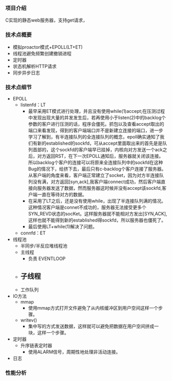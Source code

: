 ### 项目介绍<br>
  C实现的静态web服务器，支持get请求，
### 技术点概要<br>
- 模拟proactor模式+EPOLL(LT+ET)
- 线程池避免频繁创建撤销进程
- 定时器
- 状态机解析HTTP请求
- 同步异步日志
### 技术点细节<br>
- EPOLL
  - listenfd：LT
    - 最早采用ET模式进行处理，并且没有使用while(1)accept;在压测过程中发现出现大量的并发发生后，若再使用小于listen(2)中的backlog个参数的客户进行压测的话，程序会僵死。抓包以及查看accept取出的端口来看发现，得到的客户端端口并不是新建立连接的端口，进一步学习了解到，有半连接队列的全连接队列的概念，epoll确实通知了我们有新的established的sockfd，可从accept里面取出来的首先是是队列首部的，这个sockfd的客户端早已挂掉，内核向对方发送一个ack之后，对方返回RST，在下一次EPOLL通知后，服务器就关闭该连接。所以backlog个客户的连接可以将原来全连接队列中的sockfd在这种Bug的情况下，给挤下去，最后只有c-backlog个客户连接了服务器。从客户端的角度来看，客户端正常建立了socket，因为对方半连接队列没有满，对方返回[syn,ack],我客户端connect成功，然后客户端直接向服务器发送了数据，然而服务器这时候并没有accept该sockfd,客户端一直在等待对方的数据。
    - 在采用了LT之后，还是没有使用while，出现了半连接队列满的情况。这种情况客户端是connet不成功的，服务器无法接受更多个SYN_REVD状态的socKet。这样服务器就不能相对方发出[SYN,ACK],这样也就不能得到新的established得sockfd，所以服务器也僵死了。
    - 最后使用LT+while(1)解决了问题。    
  - connfd：ET
- 线程池
  - 半同步/半反应堆线程池
  - 主线程
    - 负责
    EVENTLOOP
  - 子线程
    - 
  - 工作队列
- IO方法
  - mmap
    - 使用mmap方式打开文件避免了从内核缓冲区到用户空间这样一个步骤。
  - writev()
    - 集中写的方式发送数据，这样就可以避免把数据在用户空间拼成一块，这样一个步骤。
- 定时器
  - 升序链表定时器
    - 使用ALARM信号，周期性地处理非活动连接。
- 日志
### 性能分析<br>






